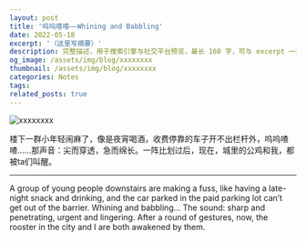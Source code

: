 ```yaml
---
layout: post
title: '呜呜喳喳——Whining and Babbling'
date: 2022-05-18
excerpt: '（这里写摘要）'
description: 完整描述，用于搜索引擎与社交平台预览，最长 160 字，可与 excerpt 一致
og_image: /assets/img/blog/xxxxxxxx
thumbnail: /assets/img/blog/xxxxxxxx
categories: Notes
tags: 
related_posts: true
---
```


<img src="/assets/img/blog/xxxxxxxx" alt="xxxxxxxx">

楼下一群小年轻闹麻了，像是夜宵喝酒，收费停靠的车子开不出栏杆外，呜呜喳喳……那声音：尖而穿透，急而绵长。一阵比划过后，现在，城里的公鸡和我，都被ta们叫醒。

---

A group of young people downstairs are making a fuss, like having a late-night snack and drinking, and the car parked in the paid parking lot can’t get out of the barrier. Whining and babbling… The sound: sharp and penetrating, urgent and lingering. After a round of gestures, now, the rooster in the city and I are both awakened by them.
